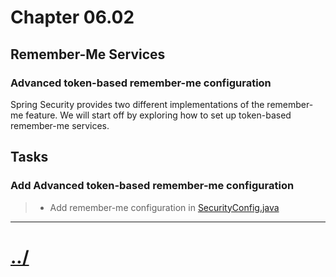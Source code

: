 # Chapter 06.02
## Remember-Me Services
### Advanced token-based remember-me configuration
Spring Security provides two different implementations of the remember-me feature. We
will start off by exploring how to set up token-based remember-me services.

## Tasks

### Add Advanced token-based remember-me configuration

> * Add remember-me configuration in [SecurityConfig.java](src/main/java/io/baselogic/springsecurity/configuration/SecurityConfig.java)


---

# [../](../)
